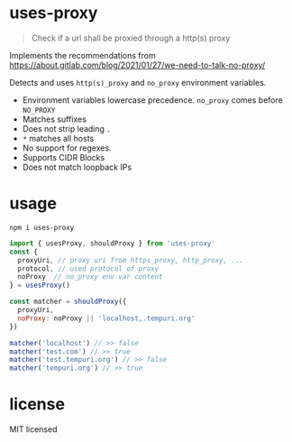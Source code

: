 # uses-proxy

> Check if a url shall be proxied through a http(s) proxy

Implements the recommendations from https://about.gitlab.com/blog/2021/01/27/we-need-to-talk-no-proxy/

Detects and uses `http(s)_proxy` and `no_proxy` environment variables.

- Environment variables lowercase precedence. `no_proxy` comes before `NO_PROXY`
- Matches suffixes
- Does not strip leading `.`
- `*` matches all hosts
- No support for regexes.
- Supports CIDR Blocks
- Does not match loopback IPs

# usage

```
npm i uses-proxy
```

```js
import { usesProxy, shouldProxy } from 'uses-proxy'
const {
  proxyUri, // proxy uri from https_proxy, http_proxy, ...
  protocol, // used protocol of proxy
  noProxy  // no_proxy env var content
} = usesProxy()

const matcher = shouldProxy({
  proxyUri,
  noProxy: noProxy || 'localhost,.tempuri.org'
})

matcher('localhost') // >> false
matcher('test.com') // >> true
matcher('test.tempuri.org') // >> false
matcher('tempuri.org') // >> true
```

# license

MIT licensed
